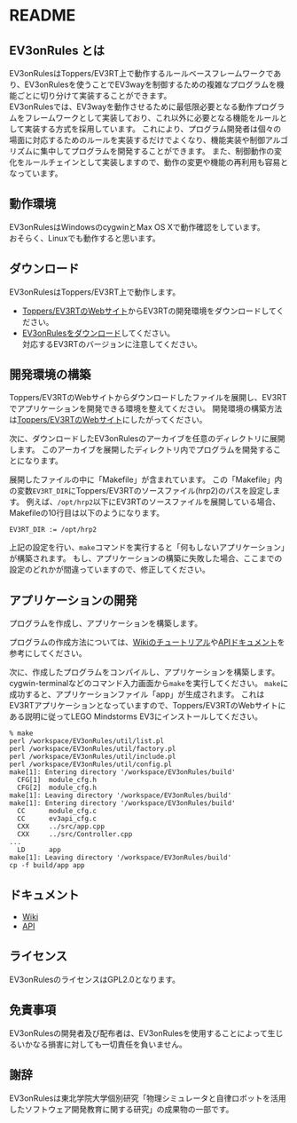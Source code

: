 # README

## EV3onRules とは
EV3onRulesはToppers/EV3RT上で動作するルールベースフレームワークであり、EV3onRulesを使うことでEV3wayを制御するための複雑なプログラムを機能ごとに切り分けて実装することができます。  
EV3onRulesでは、EV3wayを動作させるために最低限必要となる動作プログラムをフレームワークとして実装しており、これ以外に必要となる機能をルールとして実装する方式を採用しています。
これにより、プログラム開発者は個々の場面に対応するためのルールを実装するだけでよくなり、機能実装や制御アルゴリズムに集中してプログラムを開発することができます。
また、制御動作の変化をルールチェインとして実装しますので、動作の変更や機能の再利用も容易となっています。

## 動作環境
EV3onRulesはWindowsのcygwinとMax OS Xで動作確認をしています。  
おそらく、Linuxでも動作すると思います。

## ダウンロード
EV3onRulesはToppers/EV3RT上で動作します。

- [Toppers/EV3RTのWebサイト](http://dev.toppers.jp/trac_user/ev3pf/wiki/WhatsEV3RT)からEV3RTの開発環境をダウンロードしてください。  
- [EV3onRulesをダウンロード](https://github.com/takedarts/ev3onrules/releases)してください。  
対応するEV3RTのバージョンに注意してください。

## 開発環境の構築
Toppers/EV3RTのWebサイトからダウンロードしたファイルを展開し、EV3RTでアプリケーションを開発できる環境を整えてください。
開発環境の構築方法は[Toppers/EV3RTのWebサイト](http://dev.toppers.jp/trac_user/ev3pf/wiki/WhatsEV3RT)にしたがってください。

次に、ダウンロードしたEV3onRulesのアーカイブを任意のディレクトリに展開します。
このアーカイブを展開したディレクトリ内でプログラムを開発することになります。

展開したファイルの中に「Makefile」が含まれています。
この「Makefile」内の変数`EV3RT_DIR`にToppers/EV3RTのソースファイル(hrp2)のパスを設定します。
例えば、`/opt/hrp2`以下にEV3RTのソースファイルを展開している場合、Makefileの10行目は以下のようになります。
```
EV3RT_DIR := /opt/hrp2
```

上記の設定を行い、`make`コマンドを実行すると「何もしないアプリケーション」が構築されます。
もし、アプリケーションの構築に失敗した場合、ここまでの設定のどれかが間違っていますので、修正してください。

## アプリケーションの開発
プログラムを作成し、アプリケーションを構築します。

プログラムの作成方法については、[Wikiのチュートリアル](https://github.com/takedarts/ev3onrules/wiki)や[APIドキュメント](https://takedarts.github.io/ev3onrules/apidoc/1.0/)を参考にしてください。

次に、作成したプログラムをコンパイルし、アプリケーションを構築します。
cygwin-terminalなどのコマンド入力画面から`make`を実行してください。
`make`に成功すると、アプリケーションファイル「app」が生成されます。
これはEV3RTアプリケーションとなっていますので、Toppers/EV3RTのWebサイトにある説明に従ってLEGO Mindstorms EV3にインストールしてください。
```
% make
perl /workspace/EV3onRules/util/list.pl
perl /workspace/EV3onRules/util/factory.pl
perl /workspace/EV3onRules/util/include.pl
perl /workspace/EV3onRules/util/config.pl
make[1]: Entering directory '/workspace/EV3onRules/build'
  CFG[1]  module_cfg.h
  CFG[2]  module_cfg.h
make[1]: Leaving directory '/workspace/EV3onRules/build'
make[1]: Entering directory '/workspace/EV3onRules/build'
  CC      module_cfg.c
  CC      ev3api_cfg.c
  CXX     ../src/app.cpp
  CXX     ../src/Controller.cpp
...
  LD      app
make[1]: Leaving directory '/workspace/EV3onRules/build'
cp -f build/app app

```

## ドキュメント
- [Wiki](https://github.com/takedarts/ev3onrules/wiki)
- [API](https://takedarts.github.io/ev3onrules/apidoc/1.0/)

## ライセンス
EV3onRulesのライセンスはGPL2.0となります。

## 免責事項
EV3onRulesの開発者及び配布者は、EV3onRulesを使用することによって生じるいかなる損害に対しても一切責任を負いません。

## 謝辞
EV3onRulesは東北学院大学個別研究「物理シミュレータと自律ロボットを活用したソフトウェア開発教育に関する研究」の成果物の一部です。
